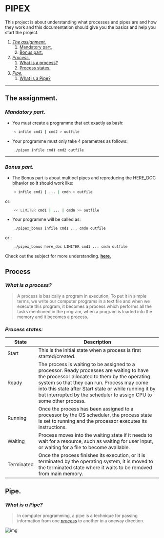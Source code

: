 # **PIPEX**

<!--
    D|1-> what the subject all about;
    D|2-> the subject;
    3-> the fundimantels of the project [SHOULD KNOW!];
        1=> what is a proces;
        2=> process states;
        3=> how to creat a process and what happend when you  creat a child process;
        4=> what is a pipe how does it work;
    4-> my way of solving the project with explaining;
    5-> the finale note;
    6-> auther to contact me;
-->
This project is about understanding what processes and pipes are and how they work and this documentation should give you the basics and help you start the project.
1. [*The assignment.*](#the-assignment)
    1. [Mandatory part.](#mandatory-part)
    1. [Bonus part.](#bonus-part)
1. [*Process.*](#process)
    1. [What is a process?](#what-is-a-process)
    1. [Process states.](#process-states)
1. [*Pipe.*](#pipe)
    1. [What is a Pipe?](#what-is-a-pipe)
---
## **The assignment.**

### ***Mandatory part.***
- You must create a programme that act exactly as bash:
``` bash
    < infile cmd1 | cmd2 > outfile
```
- Your programme must only take 4 parametres as follows:
``` bash
    ./pipex infile cmd1 cmd2 outfile
```
---
### ***Bonus part.***
- The Bonus part is about multipel pipes and repreducing the HERE_DOC bihavior so it should work like:
``` bash
    < infile cmd1 | ... | cmdn > outfile
```
or:
``` bash
    << LIMITER cmd1 | ... | cmdn >> outfile
```
- Your programme will be called as:
``` bash
    ./pipex_bonus infile cmd1 ... cmdn outfile
```
or :
``` bash
    ./pipex_bonus here_doc LIMITER cmd1 ... cmdn outfile
```

Check out the subject for more understanding. [**here**.](./en.subject.pdf)

## **Process**

### ***What is a process?***

> A process is basically a program in execution, To put it in simple terms, we write our computer programs in a text file and when we execute this program, it becomes a process which performs all the tasks mentioned in the program, when a program is loaded into the memory and it becomes a process.

### ***Process states:***

| State | Description |
|-------|-------------|
| Start | This is the initial state when a process is first started/created.|
| Ready |The process is waiting to be assigned to a processor. Ready processes are waiting to have the processor allocated to them by the operating system so that they can run. Process may come into this state after Start state or while running it by but interrupted by the scheduler to assign CPU to some other process. |
| Running | Once the process has been assigned to a processor by the OS scheduler, the process state is set to running and the processor executes its instructions.|
| Waiting |Process moves into the waiting state if it needs to wait for a resource, such as waiting for user input, or waiting for a file to become available. |
| Terminated | Once the process finishes its execution, or it is terminated by the operating system, it is moved to the terminated state where it waits to be removed from main memory.|

## **Pipe.**

### ***What is a Pipe?***

>In computer programming, a pipe is a technique for passing information from one [*process*](#process) to another in a oneway direction.

![img](https://cdn.ttgtmedia.com/rms/onlineimages/how_pipes_work-h.png)
